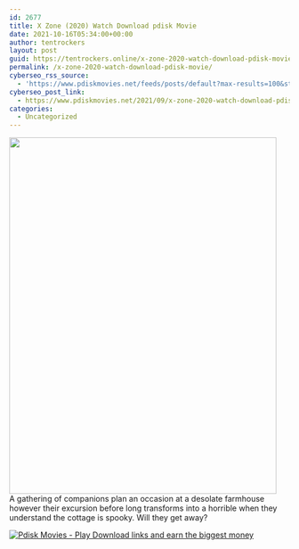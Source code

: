 ```yaml
---
id: 2677
title: X Zone (2020) Watch Download pdisk Movie
date: 2021-10-16T05:34:00+00:00
author: tentrockers
layout: post
guid: https://tentrockers.online/x-zone-2020-watch-download-pdisk-movie/
permalink: /x-zone-2020-watch-download-pdisk-movie/
cyberseo_rss_source:
  - 'https://www.pdiskmovies.net/feeds/posts/default?max-results=100&start-index=501'
cyberseo_post_link:
  - https://www.pdiskmovies.net/2021/09/x-zone-2020-watch-download-pdisk-movie.html
categories:
  - Uncategorized
---
```

<div class="separator">
  <a href="https://1.bp.blogspot.com/-BIfrWGA9yS4/YUBSv4dQODI/AAAAAAAAAFI/6zNGA2MuVFokyjzCQsI6yaWJoSsM7e5HACLcBGAsYHQ/s512/bfdb.jpg"><img loading="lazy" border="0" data-original-height="512" data-original-width="384" height="640" src="https://1.bp.blogspot.com/-BIfrWGA9yS4/YUBSv4dQODI/AAAAAAAAAFI/6zNGA2MuVFokyjzCQsI6yaWJoSsM7e5HACLcBGAsYHQ/w480-h640/bfdb.jpg" width="480" /></a>
</div>



<div>
  <span>A gathering of companions plan an occasion at a desolate farmhouse however their excursion before long transforms into a horrible when they understand the cottage is spooky. Will they get away?</span>
</div>

[![](https://1.bp.blogspot.com/-KJZYdQTn3nw/YS8VdIdXMyI/AAAAAAAAaw4/BR8dsGkpxw0T8C_4G4ALfMA7cP79KN3kwCLcBGAsYHQ/w400-h58/play_download_buttuons-removebg-preview.png "Pdisk Movies - Play Download links and earn the biggest money")](https://kofilink.com/1/bnYya3pkMDA1OHAw?dn=1)